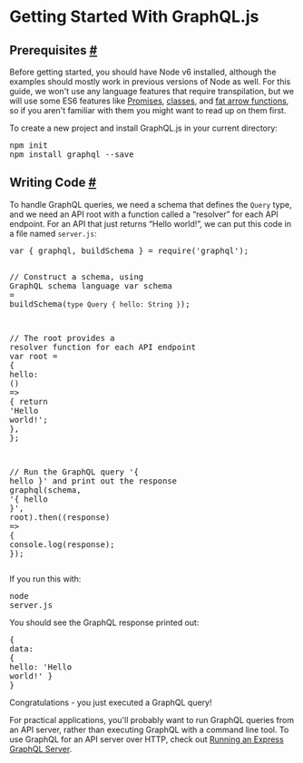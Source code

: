 <h1>Getting Started With GraphQL.js</h1><div><h2><a class="anchor" name="prerequisites"></a>Prerequisites <a class="hash-link" href="#prerequisites">#</a></h2><p>Before getting started, you should have Node v6 installed, although the examples should mostly work in previous versions of Node as well. For this guide, we won&apos;t use any language features that require transpilation, but we will use some ES6 features like <a href="http://www.html5rocks.com/en/tutorials/es6/promises/" target="_blank" rel="nofollow noopener noreferrer">Promises</a>, <a href="http://javascriptplayground.com/blog/2014/07/introduction-to-es6-classes-tutorial/" target="_blank" rel="nofollow noopener noreferrer">classes</a>, and <a href="https://strongloop.com/strongblog/an-introduction-to-javascript-es6-arrow-functions/" target="_blank" rel="nofollow noopener noreferrer">fat arrow functions</a>, so if you aren&apos;t familiar with them you might want to read up on them first.</p><p>To create a new project and install GraphQL.js in your current directory:</p><pre class="prism language-bash">npm init
npm install graphql <span class="operator">--</span>save</pre><h2><a class="anchor" name="writing-code"></a>Writing Code <a class="hash-link" href="#writing-code">#</a></h2><p>To handle GraphQL queries, we need a schema that defines the <code>Query</code> type, and we need an API root with a function called a &#x201C;resolver&#x201D; for each API endpoint. For an API that just returns &#x201C;Hello world!&#x201D;, we can put this code in a file named <code>server.js</code>:</p><pre class="prism language-javascript"><span class="keyword">var</span> <span class="punctuation">{</span> graphql<span class="punctuation">,</span> buildSchema <span class="punctuation">}</span> <span class="operator">=</span> <span class="function">require</span><span class="punctuation">(</span><span class="string">&apos;graphql&apos;</span><span class="punctuation">)</span><span class="punctuation">;</span>

<span spellcheck="true" class="comment">// Construct a schema, using GraphQL schema language</span>
<span class="keyword">var</span> schema <span class="operator">=</span> <span class="function">buildSchema</span><span class="punctuation">(</span><span class="template-string"><span class="string">`type Query { hello: String }`</span></span><span class="punctuation">)</span><span class="punctuation">;</span>

<span spellcheck="true" class="comment">// The root provides a resolver function for each API endpoint</span>
<span class="keyword">var</span> root <span class="operator">=</span> <span class="punctuation">{</span>
hello<span class="punctuation">:</span> <span class="punctuation">(</span><span class="punctuation">)</span> <span class="operator">=</span><span class="operator">&gt;</span> <span class="punctuation">{</span>
<span class="keyword">return</span> <span class="string">&apos;Hello world!&apos;</span><span class="punctuation">;</span>
<span class="punctuation">}</span><span class="punctuation">,</span>
<span class="punctuation">}</span><span class="punctuation">;</span>

<span spellcheck="true" class="comment">// Run the GraphQL query &apos;{ hello }&apos; and print out the response</span>
<span class="function">graphql</span><span class="punctuation">(</span>schema<span class="punctuation">,</span> <span class="string">&apos;{ hello }&apos;</span><span class="punctuation">,</span> root<span class="punctuation">)</span><span class="punctuation">.</span><span class="function">then</span><span class="punctuation">(</span><span class="punctuation">(</span>response<span class="punctuation">)</span> <span class="operator">=</span><span class="operator">&gt;</span> <span class="punctuation">{</span>
console<span class="punctuation">.</span><span class="function">log</span><span class="punctuation">(</span>response<span class="punctuation">)</span><span class="punctuation">;</span>
<span class="punctuation">}</span><span class="punctuation">)</span><span class="punctuation">;</span></pre><p>If you run this with:</p><pre class="prism language-bash">node server<span class="punctuation">.</span>js</pre><p>You should see the GraphQL response printed out:</p><pre class="prism language-javascript"><span class="punctuation">{</span> data<span class="punctuation">:</span> <span class="punctuation">{</span> hello<span class="punctuation">:</span> <span class="string">&apos;Hello world!&apos;</span> <span class="punctuation">}</span> <span class="punctuation">}</span></pre><p>Congratulations - you just executed a GraphQL query!</p><p>For practical applications, you&apos;ll probably want to run GraphQL queries from an API server, rather than executing GraphQL with a command line tool. To use GraphQL for an API server over HTTP, check out <a href="/graphql-js/running-an-express-graphql-server/">Running an Express GraphQL Server</a>.</p></div>
